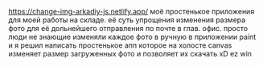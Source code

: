 https://change-img-arkadiy-js.netlify.app/ моё простенькое приложения для моей работы на складе.
её суть упрощения изменения размера фото для её дольнейшего отправления по почте в глав. офис.
просто люди не знающие изменяли каждое фото в ручную в приложении paint  
и я решил написать простенькое апп которое на холосте canvas изменяет размер загруженных фото 
и позволяет их скачать xD ez win
